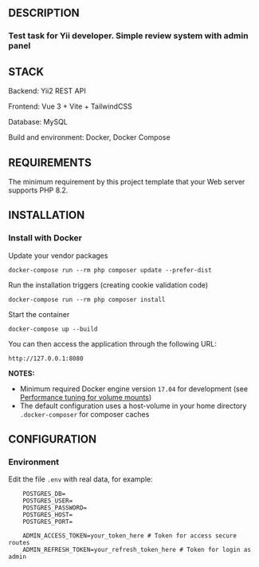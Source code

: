 
DESCRIPTION
------------
### Test task for Yii developer. Simple review system with admin panel

STACK
------------
Backend: Yii2 REST API

Frontend: Vue 3 + Vite + TailwindCSS

Database: MySQL

Build and environment: Docker, Docker Compose

REQUIREMENTS
------------

The minimum requirement by this project template that your Web server supports PHP 8.2.


INSTALLATION
------------

### Install with Docker

Update your vendor packages

    docker-compose run --rm php composer update --prefer-dist
    
Run the installation triggers (creating cookie validation code)

    docker-compose run --rm php composer install    
    
Start the container

    docker-compose up --build
    
You can then access the application through the following URL:

    http://127.0.0.1:8080

**NOTES:** 
- Minimum required Docker engine version `17.04` for development (see [Performance tuning for volume mounts](https://docs.docker.com/docker-for-mac/osxfs-caching/))
- The default configuration uses a host-volume in your home directory `.docker-composer` for composer caches


CONFIGURATION
-------------

### Environment

Edit the file `.env` with real data, for example:

```
    POSTGRES_DB=
    POSTGRES_USER=
    POSTGRES_PASSWORD=
    POSTGRES_HOST=
    POSTGRES_PORT=

    ADMIN_ACCESS_TOKEN=your_token_here # Token for access secure routes
    ADMIN_REFRESH_TOKEN=your_refresh_token_here # Token for login as admin
```